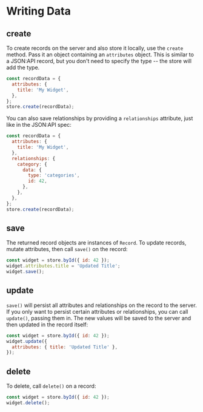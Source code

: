 # Writing Data

## create

To create records on the server and also store it locally, use the `create` method. Pass it an object containing an `attributes` object. This is similar to a JSON:API record, but you don't need to specify the type -- the store will add the type.

```javascript
const recordData = {
  attributes: {
    title: 'My Widget',
  },
};
store.create(recordData);
```

You can also save relationships by providing a `relationships` attribute, just like in the JSON:API spec:

```javascript
const recordData = {
  attributes: {
    title: 'My Widget',
  },
  relationships: {
    category: {
      data: {
        type: 'categories',
        id: 42,
      },
    },
  },
};
store.create(recordData);
```

## save

The returned record objects are instances of `Record`. To update records, mutate attributes, then call `save()` on the record:

```javascript
const widget = store.byId({ id: 42 });
widget.attributes.title = 'Updated Title';
widget.save();
```

## update

`save()` will persist all attributes and relationships on the record to the server. If you only want to persist certain attributes or relationships, you can call `update()`, passing them in. The new values will be saved to the server and then updated in the record itself:

```javascript
const widget = store.byId({ id: 42 });
widget.update({
  attributes: { title: 'Updated Title' },
});
```

## delete

To delete, call `delete()` on a record:

```javascript
const widget = store.byId({ id: 42 });
widget.delete();
```
